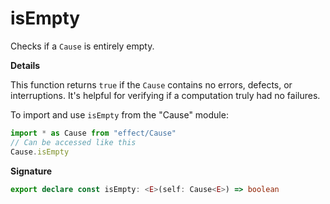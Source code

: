 # isEmpty

Checks if a `Cause` is entirely empty.

**Details**

This function returns `true` if the `Cause` contains no errors, defects, or
interruptions. It's helpful for verifying if a computation truly had no
failures.

To import and use `isEmpty` from the "Cause" module:

```ts
import * as Cause from "effect/Cause"
// Can be accessed like this
Cause.isEmpty
```

**Signature**

```ts
export declare const isEmpty: <E>(self: Cause<E>) => boolean
```
